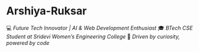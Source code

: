 # Arshiya-Ruksar
💻 *Future Tech Innovator | AI &amp; Web Development Enthusiast*   🎓 *BTech CSE Student at Sridevi Women’s Engineering College*   🌟 *Driven by curiosity, powered by code*
